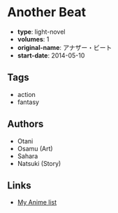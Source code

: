 # Another Beat

-   **type**: light-novel
-   **volumes**: 1
-   **original-name**: アナザー・ビート
-   **start-date**: 2014-05-10

## Tags

-   action
-   fantasy

## Authors

-   Otani
-   Osamu (Art)
-   Sahara
-   Natsuki (Story)

## Links

-   [My Anime list](https://myanimelist.net/manga/71983/Another_Beat)
